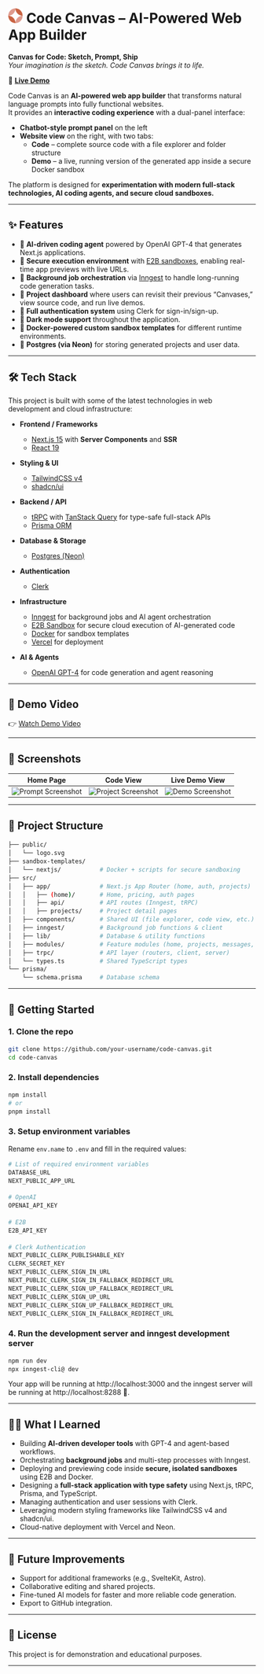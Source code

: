 # <img src="./public/logo.svg" alt="Code Canvas Logo" width="30" height="30"> Code Canvas – AI-Powered Web App Builder  

**Canvas for Code: Sketch, Prompt, Ship**  
*Your imagination is the sketch. Code Canvas brings it to life.*  

🚀 **[Live Demo](https://code-canvas-ivory.vercel.app/)**  

Code Canvas is an **AI-powered web app builder** that transforms natural language prompts into fully functional websites.  
It provides an **interactive coding experience** with a dual-panel interface:  
- **Chatbot-style prompt panel** on the left  
- **Website view** on the right, with two tabs:  
  - **Code** – complete source code with a file explorer and folder structure  
  - **Demo** – a live, running version of the generated app inside a secure Docker sandbox  

The platform is designed for **experimentation with modern full-stack technologies, AI coding agents, and secure cloud sandboxes.**  

---

## ✨ Features  

- 🔹 **AI-driven coding agent** powered by OpenAI GPT-4 that generates Next.js applications.  
- 🔹 **Secure execution environment** with [E2B sandboxes](https://e2b.dev), enabling real-time app previews with live URLs.  
- 🔹 **Background job orchestration** via [Inngest](https://www.inngest.com/) to handle long-running code generation tasks.  
- 🔹 **Project dashboard** where users can revisit their previous “Canvases,” view source code, and run live demos.  
- 🔹 **Full authentication system** using Clerk for sign-in/sign-up.  
- 🔹 **Dark mode support** throughout the application.  
- 🔹 **Docker-powered custom sandbox templates** for different runtime environments.  
- 🔹 **Postgres (via Neon)** for storing generated projects and user data.  

---

## 🛠️ Tech Stack  

This project is built with some of the latest technologies in web development and cloud infrastructure:  

- **Frontend / Frameworks**  
  - [Next.js 15](https://nextjs.org/) with **Server Components** and **SSR**  
  - [React 19](https://react.dev/)  

- **Styling & UI**  
  - [TailwindCSS v4](https://tailwindcss.com/)  
  - [shadcn/ui](https://ui.shadcn.com/)  

- **Backend / API**  
  - [tRPC](https://trpc.io/) with [TanStack Query](https://tanstack.com/query) for type-safe full-stack APIs  
  - [Prisma ORM](https://www.prisma.io/)  

- **Database & Storage**  
  - [Postgres (Neon)](https://neon.tech/)  

- **Authentication**  
  - [Clerk](https://clerk.dev/)  

- **Infrastructure**  
  - [Inngest](https://www.inngest.com/) for background jobs and AI agent orchestration  
  - [E2B Sandbox](https://e2b.dev/) for secure cloud execution of AI-generated code  
  - [Docker](https://www.docker.com/) for sandbox templates  
  - [Vercel](https://vercel.com/) for deployment  

- **AI & Agents**  
  - [OpenAI GPT-4](https://openai.com/) for code generation and agent reasoning  

---

## 🎥 Demo Video  

👉 [Watch Demo Video](https://your-video-link.com)  

---

## 📸 Screenshots  

| Home Page | Code View | Live Demo View |  
|--------------|--------------|----------------------------|  
| ![Prompt Screenshot](./assets/home-page.png) | ![Project Screenshot](./assets/code-view.png) | ![Demo Screenshot](./assets/live-demo-view.png) |  

---

## 📂 Project Structure  

```bash
├── public/
│   └── logo.svg
├── sandbox-templates/
│   └── nextjs/           # Docker + scripts for secure sandboxing
├── src/
│   ├── app/              # Next.js App Router (home, auth, projects)
│   │   ├── (home)/       # Home, pricing, auth pages
│   │   ├── api/          # API routes (Inngest, tRPC)
│   │   ├── projects/     # Project detail pages
│   ├── components/       # Shared UI (file explorer, code view, etc.)
│   ├── inngest/          # Background job functions & client
│   ├── lib/              # Database & utility functions
│   ├── modules/          # Feature modules (home, projects, messages, usage)
│   ├── trpc/             # API layer (routers, client, server)
│   └── types.ts          # Shared TypeScript types
└── prisma/
    └── schema.prisma     # Database schema
```

---

## 🚀 Getting Started  

### 1. Clone the repo

```bash
git clone https://github.com/your-username/code-canvas.git
cd code-canvas
```

### 2. Install dependencies

```bash
npm install
# or
pnpm install
```

### 3. Setup environment variables

Rename `env.name` to `.env` and fill in the required values:

```bash
# List of required environment variables
DATABASE_URL
NEXT_PUBLIC_APP_URL

# OpenAI
OPENAI_API_KEY

# E2B
E2B_API_KEY

# Clerk Authentication
NEXT_PUBLIC_CLERK_PUBLISHABLE_KEY
CLERK_SECRET_KEY
NEXT_PUBLIC_CLERK_SIGN_IN_URL
NEXT_PUBLIC_CLERK_SIGN_IN_FALLBACK_REDIRECT_URL
NEXT_PUBLIC_CLERK_SIGN_UP_FALLBACK_REDIRECT_URL
NEXT_PUBLIC_CLERK_SIGN_UP_URL
NEXT_PUBLIC_CLERK_SIGN_UP_FALLBACK_REDIRECT_URL
NEXT_PUBLIC_CLERK_SIGN_IN_FALLBACK_REDIRECT_URL
```

### 4. Run the development server and inngest development server

```bash
npm run dev
npx inngest-cli@ dev 
```

Your app will be running at http://localhost:3000 and the inngest server will be running at http://localhost:8288 🎉.

---

## 🧑‍💻 What I Learned

- Building **AI-driven developer tools** with GPT-4 and agent-based workflows.
- Orchestrating **background jobs** and multi-step processes with Inngest.
- Deploying and previewing code inside **secure, isolated sandboxes** using E2B and Docker.
- Designing a **full-stack application with type safety** using Next.js, tRPC, Prisma, and TypeScript.
- Managing authentication and user sessions with Clerk.
- Leveraging modern styling frameworks like TailwindCSS v4 and shadcn/ui.
- Cloud-native deployment with Vercel and Neon.

---

## 📌 Future Improvements

- Support for additional frameworks (e.g., SvelteKit, Astro).
- Collaborative editing and shared projects.
- Fine-tuned AI models for faster and more reliable code generation.
- Export to GitHub integration.

---

## 📄 License

This project is for demonstration and educational purposes.

---
